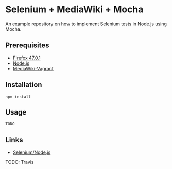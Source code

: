 # Selenium + MediaWiki + Mocha

An example repository on how to implement Selenium tests in Node.js using Mocha.

## Prerequisites

- [Firefox 47.0.1](https://ftp.mozilla.org/pub/firefox/releases/47.0.1/)
- [Node.js](https://nodejs.org/en/)
- [MediaWiki-Vagrant](https://www.mediawiki.org/wiki/MediaWiki-Vagrant)

## Installation

    npm install

## Usage

    TODO

## Links

- [Selenium/Node.js](https://www.mediawiki.org/wiki/Selenium/Node.js)

TODO: Travis
